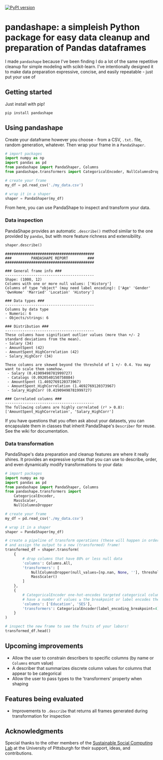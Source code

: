 [![PyPI version](https://badge.fury.io/py/pandashape.svg)](https://badge.fury.io/py/pandashape)

# pandashape: a simpleish Python package for easy data cleanup and preparation of Pandas dataframes

I made `pandashape` because I've been finding I do a lot of the same repetitive cleanup for simple modeling with scikit-learn.
I've intentionally designed it to make data preparation expressive, concise, and easily repeatable - just put your use of 

## Getting started

Just install with pip!

`pip install pandashape`

## Using pandashape
Create your dataframe however you choose - from a CSV, `.txt.` file, random generation, whatever. Then wrap your frame in a `PandaShaper`. 

```python
# import packages
import numpy as np
import pandas as pd
from pandashape import PandaShaper, Columns
from pandashape.transformers import CategoricalEncoder, NullColumnsDropper

# create your frame
my_df = pd.read_csv('./my_data.csv')

# wrap it in a shaper
shaper = PandaShaper(my_df)
```

From here, you can use PandaShape to inspect and transform your data.

### Data inspection

PandaShape provides an automatic `.describe()` method similar to the one provided by `pandas`, but with more feature richness
and extensibility.

```python
shaper.describe()
```

```
#########################################
###         PANDASHAPE REPORT         ###
#########################################

### General frame info ###
-----------------------------------------
Shape: (1000, 12)
Columns with one or more null values: ['History']
Columns of type "object" (may need label encoding): ['Age' 'Gender' 'OwnHome' 'Married' 'Location' 'History']

### Data types ###
-----------------------------------------
Columns by data type
- Numeric: 6
- Objects/strings: 6

### Distribution ###
-----------------------------------------
These columns have significant outlier values (more than +/- 2 standard deviations from the mean).
- Salary (34)
- AmountSpent (42)
- AmountSpent_HighCorrelation (42)
- Salary_HighCorr (34)

These columns are skewed beyond the threshold of 1 +/- 0.4. You may want to scale them somehow.
 - Salary (0.41909498781999727)
 - Catalogs (0.0920540150758884)
 - AmountSpent (1.4692769120373967)
 - AmountSpent_HighCorrelation (1.4692769120373967)
 - Salary_HighCorr (0.41909498781999727)

### Correlated columns ###
-----------------------------------------
The following columns are highly correlated (r² > 0.8): ['AmountSpent_HighCorrelation', 'Salary_HighCorr']
```

If you have questions that you often ask about your datasets, you can encapsulate them in classes that inherit PandaShape's `Describer` for reuse. See the wiki for documentation.

### Data transformation

PandaShape's data preparation and cleanup features are where it really shines. It provides an expressive syntax that you can use to describe, order, and even dynamically modify transformations to your data:

```python
# import packages
import numpy as np
import pandas as pd
from pandashape import PandaShaper, Columns
from pandashape.transformers import 
    CategoricalEncoder,
    MassScaler, 
    NullColumnsDropper

# create your frame
my_df = pd.read_csv('./my_data.csv')

# wrap it in a shaper
shaper = PandaShaper(my_df)

# create a pipeline of transform operations (these will happen in order)
# and assign the output to a new (transformed) frame!
transformed_df = shaper.transform(
    {
        # drop columns that have 80% or less null data
        'columns': Columns.All,
        'transformers': [
            NullColumnsDropper(null_values=[np.nan, None, ''], threshold=0.8),
            MassScaler()
        ]
    },
    {
        # CategoricalEncoder one-hot-encodes targeted categorical columns if they
        # have a number of values ≥ the breakpoint or label encodes them normally 
        'columns': ['Education', 'SES'], 
        'transformers': CategoricalEncoder(label_encoding_breakpoint=4)
    }
)

# inspect the new frame to see the fruits of your labors!
transformed_df.head()
```

## Upcoming improvements

- Allow the user to constrain describers to specific columns (by name or `Columns` enum value)
- A describer that summarizes discrete column values for columns that appear to be categorical
- Allow the user to pass types to the 'transformers' property when shaping

## Features being evaluated

- Improvements to `.describe` that returns all frames generated during transformation for inspection

## Acknowledgments

Special thanks to the other members of the [Sustainable Social Computing Lab](https://ssc-pitt.github.io/) at the University of Pittsburgh for their support, ideas, and contributions.